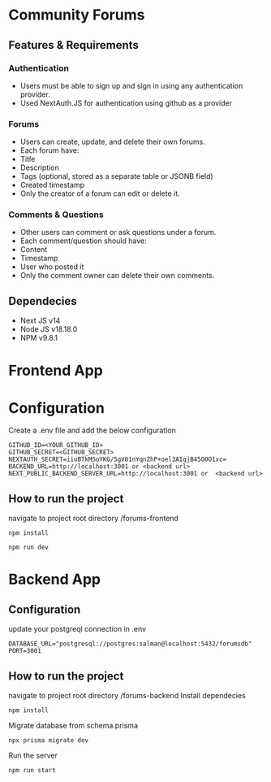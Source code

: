 # Community Forums

## Features & Requirements

### Authentication
- Users must be able to sign up and sign in using any authentication provider.
- Used NextAuth.JS for authentication using github as a provider

### Forums
- Users can create, update, and delete their own forums.
- Each forum have:
- Title
- Description
- Tags (optional, stored as a separate table or JSONB field)
- Created timestamp
- Only the creator of a forum can edit or delete it.

### Comments & Questions
- Other users can comment or ask questions under a forum.
- Each comment/question should have:
- Content
- Timestamp
- User who posted it
- Only the comment owner can delete their own comments.



## Dependecies
- Next JS v14
- Node JS v18.18.0
- NPM v9.8.1

# Frontend App 
# Configuration
Create a .env file and add the below configuration
```
GITHUB_ID=<YOUR_GITHUB_ID>
GITHUB_SECRET=<GITHUB_SECRET>
NEXTAUTH_SECRET=iiuBTkMSoYKG/5gV81nYqnZhP+oel3AIqjB45O0O1xc=
BACKEND_URL=http://localhost:3001 or <backend url>
NEXT_PUBLIC_BACKEND_SERVER_URL=http://localhost:3001 or  <backend url>
```
## How to run the project
navigate to project root directory /forums-frontend
```
npm install
```

```
npm run dev
```

# Backend App

## Configuration
update your postgreql connection in .env
```
DATABASE_URL="postgresql://postgres:salman@localhost:5432/forumsdb"
PORT=3001
```
## How to run the project
navigate to project root directory /forums-backend
Install dependecies
```
npm install
```
Migrate database from schema.prisma
```
npx prisma migrate dev
```
Run the server
```
npm run start
```
